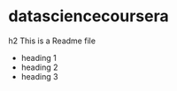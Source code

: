 datasciencecoursera
===================

h2 This is a Readme file
* heading 1
* heading 2
* heading 3
